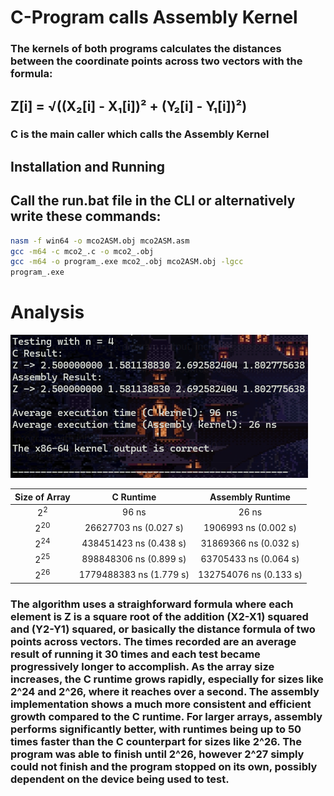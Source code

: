 # C-Program calls Assembly Kernel

### The kernels of both programs calculates the distances between the coordinate points across two vectors with the formula:
## Z[i] = √((X₂[i] - X₁[i])² + (Y₂[i] - Y₁[i])²)

### C is the main caller which calls the Assembly Kernel

## Installation and Running

## Call the run.bat file in the CLI or alternatively write these commands:

```bash
nasm -f win64 -o mco2ASM.obj mco2ASM.asm
gcc -m64 -c mco2_.c -o mco2_.obj
gcc -m64 -o program_.exe mco2_.obj mco2ASM.obj -lgcc
program_.exe
```

# Analysis

![alt text](lbyarchss.png)

| Size of Array |   C Runtime   | Assembly Runtime |
|:-------------:|:-------------:|:----------------:|
| $2^2$ |  96 ns   | 26 ns |
| $2^{20}$ |   26627703 ns (0.027 s)   | 1906993 ns (0.002 s) |
| $2^{24}$ |   438451423 ns (0.438 s)   | 31869366 ns (0.032 s) |
| $2^{25}$ |   898848306 ns (0.899 s)  | 63705433 ns (0.064 s) |
| $2^{26}$ |   1779488383 ns (1.779 s)   | 132754076 ns (0.133 s) |

### The algorithm uses a straighforward formula where each element is Z is a square root of the addition (X2-X1) squared and (Y2-Y1) squared, or basically the distance formula of two points across vectors. The times recorded are an average result of running it 30 times and each test became progressively longer to accomplish. As the array size increases, the C runtime grows rapidly, especially for sizes like 2^24 and 2^26, where it reaches over a second. The assembly implementation shows a much more consistent and efficient growth compared to the C runtime. For larger arrays, assembly performs significantly better, with runtimes being up to 50 times faster than the C counterpart for sizes like 2^26. The program was able to finish until 2^26, however 2^27 simply could not finish and the program stopped on its own, possibly dependent on the device being used to test.
